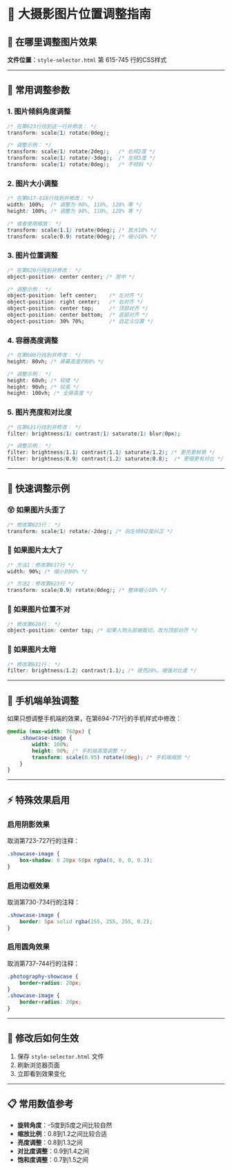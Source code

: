 # 📸 大摄影图片位置调整指南

## 🎯 在哪里调整图片效果

**文件位置**：`style-selector.html` 第 615-745 行的CSS样式

---

## 🔧 常用调整参数

### 1. **图片倾斜角度调整**
```css
/* 在第623行找到这一行并修改： */
transform: scale(1) rotate(0deg);

/* 调整示例： */
transform: scale(1) rotate(2deg);   /* 右倾2度 */
transform: scale(1) rotate(-3deg);  /* 左倾3度 */
transform: scale(1) rotate(0deg);   /* 不倾斜 */
```

### 2. **图片大小调整**
```css
/* 在第617-618行找到并修改： */
width: 100%;  /* 调整为 90%, 110%, 120% 等 */
height: 100%; /* 调整为 90%, 110%, 120% 等 */

/* 或者使用缩放： */
transform: scale(1.1) rotate(0deg); /* 放大10% */
transform: scale(0.9) rotate(0deg); /* 缩小10% */
```

### 3. **图片位置调整**
```css
/* 在第620行找到并修改： */
object-position: center center; /* 居中 */

/* 调整示例： */
object-position: left center;    /* 左对齐 */
object-position: right center;   /* 右对齐 */
object-position: center top;     /* 顶部对齐 */
object-position: center bottom;  /* 底部对齐 */
object-position: 30% 70%;        /* 自定义位置 */
```

### 4. **容器高度调整**
```css
/* 在第600行找到并修改： */
height: 80vh; /* 屏幕高度的80% */

/* 调整示例： */
height: 60vh; /* 较矮 */
height: 90vh; /* 较高 */
height: 100vh; /* 全屏高度 */
```

### 5. **图片亮度和对比度**
```css
/* 在第631行找到并修改： */
filter: brightness(1) contrast(1) saturate(1) blur(0px);

/* 调整示例： */
filter: brightness(1.1) contrast(1.1) saturate(1.2); /* 更亮更鲜艳 */
filter: brightness(0.9) contrast(1.2) saturate(0.8);  /* 更暗更有对比 */
```

---

## 🚀 快速调整示例

### 😵 **如果图片头歪了**
```css
/* 修改第623行： */
transform: scale(1) rotate(-2deg); /* 向左倾斜2度纠正 */
```

### 📏 **如果图片太大了**
```css
/* 方法1：修改第617行 */
width: 90%; /* 缩小到90% */

/* 方法2：修改第623行 */
transform: scale(0.9) rotate(0deg); /* 整体缩小10% */
```

### 📍 **如果图片位置不对**
```css
/* 修改第620行： */
object-position: center top; /* 如果人物头部被裁切，改为顶部对齐 */
```

### 🌈 **如果图片太暗**
```css
/* 修改第631行： */
filter: brightness(1.2) contrast(1.1); /* 提亮20%，增强对比度 */
```

---

## 📱 手机端单独调整

如果只想调整手机端的效果，在第694-717行的手机样式中修改：

```css
@media (max-width: 768px) {
    .showcase-image {
        width: 100%;
        height: 90%; /* 手机端高度调整 */
        transform: scale(0.95) rotate(0deg); /* 手机端缩放 */
    }
}
```

---

## ⚡ 特殊效果启用

### 启用阴影效果
取消第723-727行的注释：
```css
.showcase-image {
    box-shadow: 0 20px 60px rgba(0, 0, 0, 0.3);
}
```

### 启用边框效果
取消第730-734行的注释：
```css
.showcase-image {
    border: 5px solid rgba(255, 255, 255, 0.2);
}
```

### 启用圆角效果
取消第737-744行的注释：
```css
.photography-showcase {
    border-radius: 20px;
}
.showcase-image {
    border-radius: 20px;
}
```

---

## 🔄 修改后如何生效

1. 保存 `style-selector.html` 文件
2. 刷新浏览器页面
3. 立即看到效果变化

---

## 📋 常用数值参考

- **旋转角度**：-5度到5度之间比较自然
- **缩放比例**：0.8到1.2之间比较合适  
- **亮度调整**：0.8到1.3之间
- **对比度调整**：0.9到1.4之间
- **饱和度调整**：0.7到1.5之间

